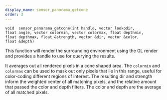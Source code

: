 ```yaml
---
display_name: sensor_panorama_getcone
order: 3
---
```

`void  sensor_panorama_getcone(int handle, vector lookodir, float angle, vector colormin, vector colormax, float depthmin, float depthmax, float &strength, vector &dir, vector &color, float &depth)`

This function will render the surrounding environment using the GL render and
provides a handle to use for querying the results.

It averages out all rendered pixels in a cone shaped area. The `colormin` and
`colormax` can be used to mask out only pixels that lie in this range, useful
for color-coding different regions of interest. The resulting dir and strength
inform the weighted center of all matching pixels, and the relative amount that
passed the color and depth filters. The color and depth are the average of all
matched pixels.
